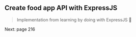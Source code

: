 ## Create food app API with ExpressJS

> Implementation from learning by doing with ExpressJS :rocket:

Next: page 216
